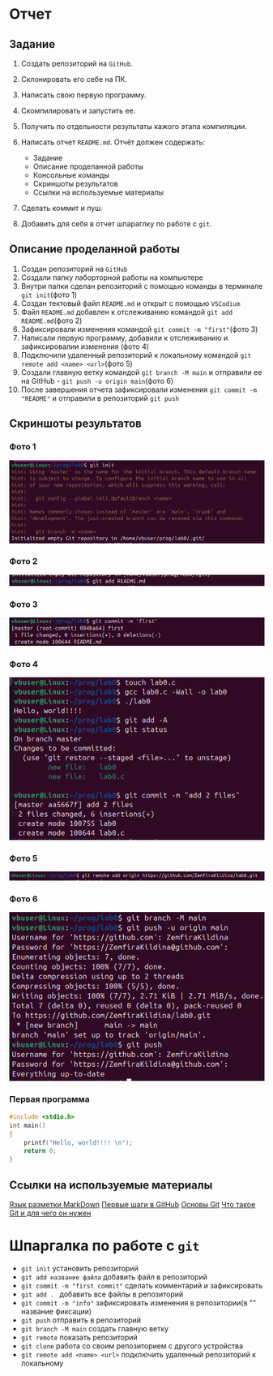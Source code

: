# Отчет
## Задание

1. Создать репозиторий на `GitHub`.
2. Склонировать его себе на ПК.
3. Написать свою первую программу.
4. Скомпилировать и запустить ее.
5. Получить по отдельности результаты кажого этапа компиляции.
6. Написать отчет `README.md`. Отчёт должен содержать:
    - Задание
    - Описание проделанной работы
    - Консольные команды
    - Скриншоты результатов
    - Ссылки на используемые материалы

7. Сделать коммит и пуш.
8. Добавить для себя в отчет шпараглку по работе с `git`.

## Описание проделанной работы

1. Создан репозиторий на `GitHub`
2. Создали папку лаборторной работы на компьютере
3. Внутри папки сделан репозиторий с помощью команды в терминале `git init`(фото 1)
4. Создан тектовый файл ``README.md`` и открыт с помощью `VSCodium`
5. Файл `README.md` добавлен к отслеживанию командой ``git add README.md``(фото 2)
6. Зафиксировали изменения командой ``git commit -m "first"``(фото 3)
7. Написали первую программу, добавили к отслеживанию и зафиксировалии изменения (фото 4)
8. Подключили удаленный репозиторий к локальному командой ``git remote add <name> <url>``(фото 5)
9. Создали главную ветку командой ``git branch -M main`` и отправили ее на GitHub - ``git push -u origin main``(фото 6)
10. После завершения отчета зафиксировали изменения `git commit -m "README"` и отправили в репозиторий `git push`
## Скриншоты результатов
### Фото 1

![pic 1](pic/1.png)

### Фото 2

![pic 2](pic/2.png)

### Фото 3

![pic 3](pic/3.png)

### Фото 4

![pic 4](pic/4.png)

### Фото 5

![pic 5](pic/6.png)

### Фото 6

![pic 6](pic/5.png)

### Первая программа

```C
#include <stdio.h>
int main()
{
    printf("Hello, world!!!! \n");
    return 0;
}
```

## Ссылки на используемые материалы

[Язык разметки MarkDown](https://doka.guide/tools/markdown/)
[Первые шаги в GitHub](https://habr.com/ru/companies/yandex_praktikum/articles/700708/)
[Основы Git](https://git-scm.com/book/ru/v2)
[Что такое Git и для чего он нужен](https://practicum.yandex.ru/blog/chto-takoe-git-i-dlya-chego-nuzhen/)

# Шпаргалка по работе с `git`

- `git init` установить репозиторий
- `git add название файла` добавить файл в репозиторий 
- `git commit -m "first commit"` сделать комментарий и зафиксировать 
- `git add . ` добавить все файлы в репозиторий 
- `git commit -m "info"` зафиксировать изменения в репозитории(в "" название фиксации)
- `git push` отправить в репозиторий 
- `git branch -M main` создать главную ветку 
- `git remote` показать репозиторий
- `git clone` работа со своим репозиторием с другого устройства
- `git remote add <name> <url>` подключить удаленный репозиторий к локальному


[def]: pic/1.png